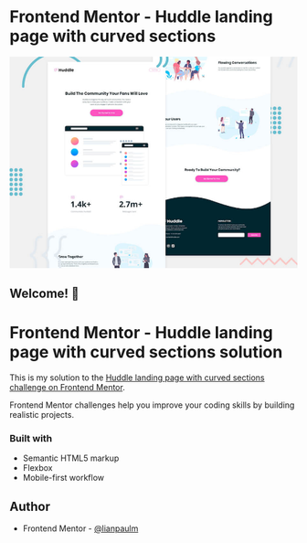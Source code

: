 # Frontend Mentor - Huddle landing page with curved sections

![Header/intro section for the Huddle landing page with curved sections](./design/desktop-preview.jpg)

## Welcome! 👋

# Frontend Mentor - Huddle landing page with curved sections solution

This is my solution to the [Huddle landing page with curved sections challenge on Frontend Mentor](https://www.frontendmentor.io/challenges/huddle-landing-page-with-curved-sections-5ca5ecd01e82137ec91a50f2).

Frontend Mentor challenges help you improve your coding skills by building realistic projects.

<!-- ### Links

- Solution URL: [Add solution URL here](https://your-solution-url.com)
- Live Site URL: [Add live site URL here](https://your-live-site-url.com) -->

### Built with

- Semantic HTML5 markup
- Flexbox
- Mobile-first workflow

## Author

<!-- - Website - [Add your name here](https://www.your-site.com) -->

- Frontend Mentor - [@lianpaulm](https://www.frontendmentor.io/profile/lianpaulm)

